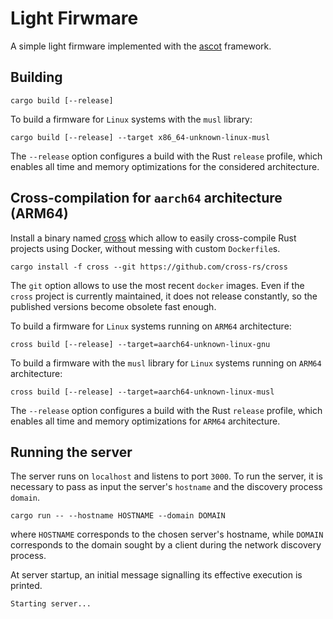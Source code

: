 # Light Firwmare

A simple light firmware implemented with the
[ascot](https://github.com/SoftengPoliTo/ascot) framework.

## Building

```console
cargo build [--release]
```

To build a firmware for `Linux` systems with the `musl` library:

```console
cargo build [--release] --target x86_64-unknown-linux-musl
```

The `--release` option configures a build with the Rust `release` profile,
which enables all time and memory optimizations for the considered architecture.

## Cross-compilation for `aarch64` architecture (ARM64)

Install a binary named [cross](https://github.com/cross-rs/cross) which allow
to easily cross-compile Rust projects using Docker, without messing with
custom `Dockerfile`s.

```console
cargo install -f cross --git https://github.com/cross-rs/cross
```

The `git` option allows to use the most recent `docker` images. Even if the
`cross` project is currently maintained, it does not release constantly,
so the published versions become obsolete fast enough.

To build a firmware for `Linux` systems running on `ARM64` architecture:

```console
cross build [--release] --target=aarch64-unknown-linux-gnu
```

To build a firmware with the `musl` library for `Linux` systems running on
`ARM64` architecture:

```console
cross build [--release] --target=aarch64-unknown-linux-musl
```

The `--release` option configures a build with the Rust `release` profile,
which enables all time and memory optimizations for `ARM64` architecture.

## Running the server

The server runs on `localhost` and listens to port `3000`. To run the server,
it is necessary to pass as input the server's `hostname` and the discovery 
process `domain`.

```console
cargo run -- --hostname HOSTNAME --domain DOMAIN
```

where `HOSTNAME` corresponds to the chosen server's hostname, while `DOMAIN`
corresponds to the domain sought by a client during the network discovery
process.

At server startup, an initial message signalling its effective execution
is printed.

```
Starting server...
```
